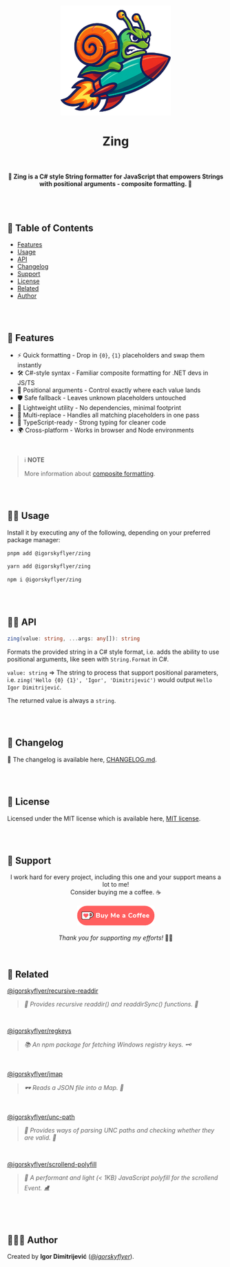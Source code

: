 <div align="center">
  <img src="https://raw.githubusercontent.com/igorskyflyer/npm-zing/main/media/zing.png" alt="Icon of Zing" width="256" height="256">
  <h1>Zing</h1>
</div>

<br>

<h4 align="center">
  🐌 Zing is a C# style String formatter for JavaScript that empowers Strings with positional arguments - composite formatting. 🚀
</h4>

<br>
<br>

## 📃 Table of Contents

- [Features](#-features)
- [Usage](#-usage)
- [API](#-api)
- [Changelog](#-changelog)
- [Support](#-support)
- [License](#-license)
- [Related](#-related)
- [Author](#-author)

<br>
<br>

## 🤖 Features

 - ⚡ Quick formatting - Drop in `{0}`, `{1}` placeholders and swap them instantly
 - 🛠 C#-style syntax - Familiar composite formatting for .NET devs in JS/TS
 - 🎯 Positional arguments - Control exactly where each value lands
 - 🛡 Safe fallback - Leaves unknown placeholders untouched
 - 🧩 Lightweight utility - No dependencies, minimal footprint
 - 🔄 Multi-replace - Handles all matching placeholders in one pass
 - 📜 TypeScript-ready - Strong typing for cleaner code
 - 🌍 Cross-platform - Works in browser and Node environments

<br>

> ℹ️ **NOTE**
>
> More information about [composite formatting](https://docs.microsoft.com/en-us/dotnet/standard/base-types/composite-formatting).
>

<br>
<br>

## 🕵🏼 Usage

Install it by executing any of the following, depending on your preferred package manager:

```bash
pnpm add @igorskyflyer/zing
```

```bash
yarn add @igorskyflyer/zing
```

```bash
npm i @igorskyflyer/zing
```

<br>
<br>

## 🤹🏼 API

```ts
zing(value: string, ...args: any[]): string
```

Formats the provided string in a C# style format, i.e. adds the ability to use positional arguments, like seen with `String.Format` in C#.
<br>

`value: string` => The string to process that support positional parameters, i.e. `zing('Hello {0} {1}', 'Igor', 'Dimitrijević')` would output `Hello Igor Dimitrijević`.

The returned value is always a `string`.

<br>
<br>

## 📝 Changelog

📑 The changelog is available here, [CHANGELOG.md](https://github.com/igorskyflyer/npm-zing/blob/main/CHANGELOG.md).

<br>
<br>

## 🪪 License

Licensed under the MIT license which is available here, [MIT license](https://github.com/igorskyflyer/npm-zing/blob/main/LICENSE).

<br>
<br>

## 💖 Support

<div align="center">
  I work hard for every project, including this one and your support means a lot to me!
  <br>
  Consider buying me a coffee. ☕
  <br>
  <br>
  <a href="https://ko-fi.com/igorskyflyer" target="_blank"><img src="https://raw.githubusercontent.com/igorskyflyer/igorskyflyer/main/assets/ko-fi.png" alt="Donate to igorskyflyer" width="180" height="46"></a>
  <br>
  <br>
  <em>Thank you for supporting my efforts!</em> 🙏😊
</div>

<br>
<br>

## 🧬 Related

[@igorskyflyer/recursive-readdir](https://www.npmjs.com/package/@igorskyflyer/recursive-readdir)

> _📖 Provides recursive readdir() and readdirSync() functions. 📁_

<br>

[@igorskyflyer/regkeys](https://www.npmjs.com/package/@igorskyflyer/regkeys)

> _📚 An npm package for fetching Windows registry keys. 🗝_

<br>

[@igorskyflyer/jmap](https://www.npmjs.com/package/@igorskyflyer/jmap)

> _🕶️ Reads a JSON file into a Map. 🌻_

<br>

[@igorskyflyer/unc-path](https://www.npmjs.com/package/@igorskyflyer/unc-path)

> _🥽 Provides ways of parsing UNC paths and checking whether they are valid. 🎱_

<br>

[@igorskyflyer/scrollend-polyfill](https://www.npmjs.com/package/@igorskyflyer/scrollend-polyfill)

> _🛴 A performant and light (< 1KB) JavaScript polyfill for the scrollend Event. ⛸️_


<br>
<br>
<br>

## 👨🏻‍💻 Author
Created by **Igor Dimitrijević** ([*@igorskyflyer*](https://github.com/igorskyflyer/)).
